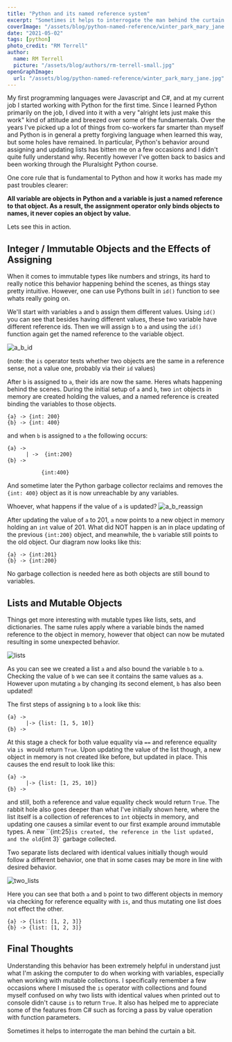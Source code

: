 ```yaml
---
title: "Python and its named reference system"
excerpt: "Sometimes it helps to interrogate the man behind the curtain a bit."
coverImage: "/assets/blog/python-named-reference/winter_park_mary_jane.jpg"
date: "2021-05-02"
tags: [python]
photo_credit: "RM Terrell"
author:
  name: RM Terrell
  picture: "/assets/blog/authors/rm-terrell-small.jpg"
openGraphImage:
  url: "/assets/blog/python-named-reference/winter_park_mary_jane.jpg"
---
```


My first programming languages were Javascript and C#, and at my current job I started working with Python for the first time. Since I learned Python primarily on the job, I dived into it with a very "alright lets just make this work" kind of attitude and breezed over some of the fundamentals. Over the years I've picked up a lot of things from co-workers far smarter than myself and Python is in general a pretty forgiving language when learned this way, but some holes have remained. In particular, Python's behavior around assigning and updating lists has bitten me on a few occasions and I didn't quite fully understand why. Recently however I've gotten back to basics and been working through the Pluralsight Python course.

One core rule that is fundamental to Python and how it works has made my past troubles clearer:

**All variable are objects in Python and a variable is just a named reference to that object. As a result, the assignment operator only binds objects to names, it never copies an object by value.**

Lets see this in action.

## Integer / Immutable Objects and the Effects of Assigning

When it comes to immutable types like numbers and strings, its hard to really notice this behavior happening behind the scenes, as things stay pretty intuitive. However, one can use Pythons built in `id()` function to see whats really going on.

We'll start with variables `a` and `b` assign them different values. Using `id()` you can see that besides having different values, these two variable have different reference ids. Then we will assign `b` to `a` and using the `id()` function again get the named reference to the variable object.

![a_b_id](/assets/blog/python-named-reference/a_and_b_id.PNG)

(note: the `is` operator tests whether two objects are the same in a reference sense, not a value one, probably via their `id` values)

After `b` is assigned to `a`, their ids are now the same. Heres whats happening behind the scenes. During the initial setup of `a` and `b`, two `int` objects in memory are created holding the values, and a named reference is created binding the variables to those objects.

```ascii
{a} -> {int: 200}
{b} -> {int: 400}
```

and when `b` is assigned to `a` the following occurs:

```ascii
{a} ->
      | ->  {int:200}
{b} ->

           {int:400}
```

And sometime later the Python garbage collector reclaims and removes the `{int: 400}` object as it is now unreachable by any variables.

Whoever, what happens if the value of `a` is updated?
![a_b_reassign](/assets/blog/python-named-reference/a_is_b_update.PNG)

After updating the value of `a` to 201, `a` now points to a new object in memory holding an `int` value of 201. What did NOT happen is an in place updating of the previous `{int:200}` object, and meanwhile, the `b` variable still points to the old object. Our diagram now looks like this:

```ascii
{a} -> {int:201}
{b} -> {int:200}
```

No garbage collection is needed here as both objects are still bound to variables.

## Lists and Mutable Objects

Things get more interesting with mutable types like lists, sets, and dictionaries. The same rules apply where a variable binds the named reference to the object in memory, however that object can now be mutated resulting in some unexpected behavior.

![lists](/assets/blog/python-named-reference/a_is_b_lists.PNG)

As you can see we created a list `a` and also bound the variable `b` to `a`. Checking the value of `b` we can see it contains the same values as `a`. However upon mutating `a` by changing its second element, `b` has also been updated!

The first steps of assigning `b` to `a` look like this:

```ascii
{a} ->
      |-> {list: [1, 5, 10]}
{b} ->
```

At this stage a check for both value equality via `==` and reference equality via `is `would return `True`. Upon updating the value of the list though, a new object in memory is not created like before, but updated in place. This causes the end result to look like this:

```ascii
{a} ->
      |-> {list: [1, 25, 10]}
{b} ->
```

and still, both a reference and value equality check would return `True`. The rabbit hole also goes deeper than what I've initially shown here, where the list itself is a collection of references to `int` objects in memory, and updating one causes a similar event to our first example around immutable types. A new ``{int:25}` is created, the reference in the list updated, and the old `{int 3}` garbage collected.

Two separate lists declared with identical values initially though would follow a different behavior, one that in some cases may be more in line with desired behavior.

![two_lists](/assets/blog/python-named-reference/two_lists.PNG)

Here you can see that both `a` and `b` point to two different objects in memory via checking for reference equality with `is`, and thus mutating one list does not effect the other.

```ascii
{a} -> {list: [1, 2, 3]}
{b} -> {list: [1, 2, 3]}
```

## Final Thoughts

Understanding this behavior has been extremely helpful in understand just what I'm asking the computer to do when working with variables, especially when working with mutable collections. I specifically remember a few occasions where I misused the `is` operator with collections and found myself confused on why two lists with identical values when printed out to console didn't cause `is` to return `True`. It also has helped me to appreciate some of the features from C# such as forcing a pass by value operation with function parameters.

Sometimes it helps to interrogate the man behind the curtain a bit.
